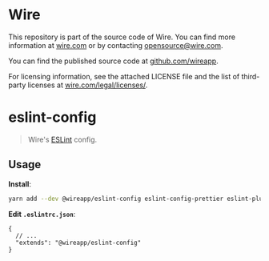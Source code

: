 # Wire

This repository is part of the source code of Wire. You can find more information at [wire.com](https://wire.com) or by contacting opensource@wire.com.

You can find the published source code at [github.com/wireapp](https://github.com/wireapp).

For licensing information, see the attached LICENSE file and the list of third-party licenses at [wire.com/legal/licenses/](https://wire.com/legal/licenses/).

# eslint-config

> Wire's [ESLint](https://eslint.org/docs/developer-guide/shareable-configs) config.

## Usage

**Install**:

```bash
yarn add --dev @wireapp/eslint-config eslint-config-prettier eslint-plugin-no-unsanitized eslint-plugin-jsdoc eslint-plugin-prettier eslint-plugin-react prettier eslint
```

**Edit `.eslintrc.json`**:

```jsonc
{
  // ...
  "extends": "@wireapp/eslint-config"
}
```
